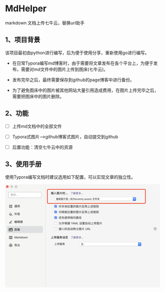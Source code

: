 # MdHelper
markdown 文档上传七牛云，替换url助手


## 1、项目背景
该项目最初由python进行编写，后为便于使用分享，重新使用go进行编写。

- 在日常Typora编写md博客时，由于需要将文章发布在各个平台上，为便于发布，需要对md文件中的图片上传到图床(七牛云)。

- 发布完毕之后，最终需要保存到github的page博客中进行备份。

- 为了避免图床中的图片被其他网站大量引用造成费用，在图片上传完毕之后，需要把图床中的图片删除。


## 2、功能
- [ ] 上传md文档中的全部文件
- [ ] Typora式图片-->github博客式图片，自动提交到github
- [ ] 后置功能：清空七牛云中的资源





## 3、使用手册

使用Typora编写文档时建议选用如下配置，可以实现文章的独立性。

![image-20210808202426899](README.assets/image-20210808202426899.png)